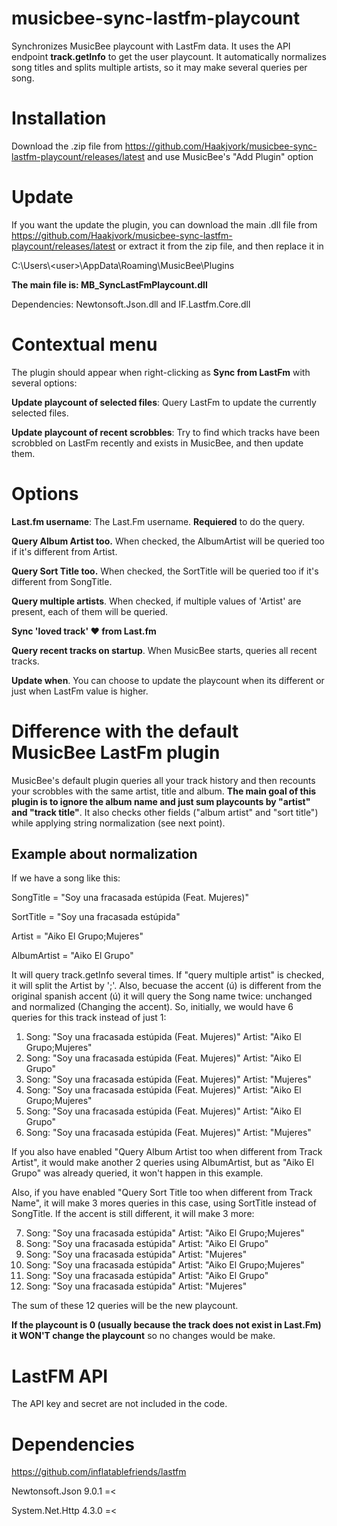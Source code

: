 # musicbee-sync-lastfm-playcount

Synchronizes MusicBee playcount with LastFm data.
It uses the API endpoint **track.getInfo** to get the user playcount.
It automatically normalizes song titles and splits multiple artists, so it may make several queries per song.


# Installation

Download the .zip file from https://github.com/Haakjvork/musicbee-sync-lastfm-playcount/releases/latest and use MusicBee's "Add Plugin" option


# Update

If you want the update the plugin, you can download the main .dll file from https://github.com/Haakjvork/musicbee-sync-lastfm-playcount/releases/latest or extract it from the zip file, and then replace it in 

C:\Users\\\<user>\AppData\Roaming\MusicBee\Plugins

**The main file is: MB_SyncLastFmPlaycount.dll**

Dependencies: Newtonsoft.Json.dll and IF.Lastfm.Core.dll


# Contextual menu

The plugin should appear when right-clicking as **Sync from LastFm** with several options:

**Update playcount of selected files**: Query LastFm to update the currently selected files.

**Update playcount of recent scrobbles**: Try to find which tracks have been scrobbled on LastFm recently and exists in MusicBee, and then update them.


# Options

**Last.fm username**: The Last.Fm username. **Requiered** to do the query.

**Query Album Artist too.** When checked, the AlbumArtist will be queried too if it's different from Artist.

**Query Sort Title too.** When checked, the SortTitle will be queried too if it's different from SongTitle.

**Query multiple artists**. When checked, if multiple values of 'Artist' are present, each of them will be queried.

**Sync 'loved track' ♥ from Last.fm**

**Query recent tracks on startup**. When MusicBee starts, queries all recent tracks.

**Update when**. You can choose to update the playcount when its different or just when LastFm value is higher.


# Difference with the default MusicBee LastFm plugin

MusicBee's default plugin queries all your track history and then recounts your scrobbles with the same artist, title and album. **The main goal of this plugin is to ignore the album name and just sum playcounts by "artist" and "track title"**. It also checks other fields ("album artist" and "sort title") while applying string normalization (see next point).


## Example about normalization

If we have a song like this:

SongTitle = "Soy una fracasada estúpida (Feat. Mujeres)"

SortTitle = "Soy una fracasada estúpida"

Artist = "Aiko El Grupo;Mujeres"

AlbumArtist = "Aiko El Grupo"

It will query track.getInfo several times. If "query multiple artist" is checked, it will split the Artist by ';'. Also, becuase the accent (ú) is different from the original spanish accent (ú) it will query the Song name twice: unchanged and normalized (Changing the accent). So, initially, we would have 6 queries for this track instead of just 1:

1. Song: "Soy una fracasada estúpida (Feat. Mujeres)" Artist: "Aiko El Grupo;Mujeres"
2. Song: "Soy una fracasada estúpida (Feat. Mujeres)" Artist: "Aiko El Grupo"
3. Song: "Soy una fracasada estúpida (Feat. Mujeres)" Artist: "Mujeres"
4. Song: "Soy una fracasada estúpida (Feat. Mujeres)" Artist: "Aiko El Grupo;Mujeres"
5. Song: "Soy una fracasada estúpida (Feat. Mujeres)" Artist: "Aiko El Grupo"
6. Song: "Soy una fracasada estúpida (Feat. Mujeres)" Artist: "Mujeres"

If you also have enabled "Query Album Artist too when different from Track Artist", it would make another 2 queries using AlbumArtist, but as "Aiko El Grupo" was already queried, it won't happen in this example.

Also, if you have enabled "Query Sort Title too when different from Track Name", it will make 3 mores queries in this case, using SortTitle instead of SongTitle. If the accent is still different, it will make 3 more:

7. Song: "Soy una fracasada estúpida" Artist: "Aiko El Grupo;Mujeres"
8. Song: "Soy una fracasada estúpida" Artist: "Aiko El Grupo"
9. Song: "Soy una fracasada estúpida" Artist: "Mujeres"
10. Song: "Soy una fracasada estúpida" Artist: "Aiko El Grupo;Mujeres"
11. Song: "Soy una fracasada estúpida" Artist: "Aiko El Grupo"
12. Song: "Soy una fracasada estúpida" Artist: "Mujeres"

The sum of these 12 queries will be the new playcount.

**If the playcount is 0 (usually because the track does not exist in Last.Fm) it WON'T change the playcount** so no changes would be make.


# LastFM API
The API key and secret are not included in the code.


# Dependencies

https://github.com/inflatablefriends/lastfm

Newtonsoft.Json 9.0.1 =<

System.Net.Http 4.3.0 =<
